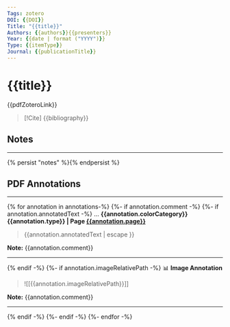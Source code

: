 ```yaml
---
Tags: zotero
DOI: {{DOI}}
Title: "{{title}}"
Authors: {{authors}}{{presenters}}
Year: {{date | format ("YYYY")}}
Type: {{itemType}}
Journal: {{publicationTitle}}
---
```


# {{title}}
{{pdfZoteroLink}}

> [!Cite] 
> {{bibliography}}

## Notes
---
{% persist "notes" %}{% endpersist %}


## PDF Annotations
---

{% for annotation in annotations-%} 
{%- if annotation.comment -%} 
{%- if annotation.annotatedText -%}
<span style="background-color:{{annotation.colorCategory}}">…</span> **{{annotation.colorCategory}} {{annotation.type}} | Page [{{annotation.page}}](zotero://open-pdf/library/items/{{annotation.attachment.itemKey}}?page={{annotation.page}}&annotation={{annotation.id}})** 

> {{annotation.annotatedText | escape }}

**Note:** {{annotation.comment}} 

---

{% endif -%}
{%- if annotation.imageRelativePath -%} 
📊 **Image Annotation**
> ![[{{annotation.imageRelativePath}}]]

**Note:** {{annotation.comment}}

---

{% endif -%} 
{%- endif -%}
{%- endfor -%}